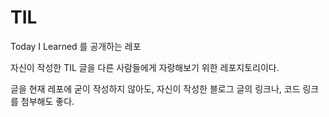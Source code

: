 # TIL

Today I Learned 를 공개하는 레포

자신이 작성한 TIL 글을 다른 사람들에게 자랑해보기 위한 레포지토리이다.

글을 현재 레포에 굳이 작성하지 않아도, 자신이 작성한 블로그 글의 링크나, 코드 링크를 첨부해도 좋다.
